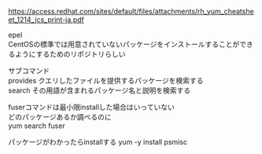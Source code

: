 
https://access.redhat.com/sites/default/files/attachments/rh_yum_cheatsheet_1214_jcs_print-ja.pdf  


epel  
CentOSの標準では用意されていないパッケージをインストールすることができるようにするためのリポジトリらしい  



サブコマンド   
provides クエリしたファイルを提供するパッケージを検索する  
search その用語が含まれるパッケージ名と説明を検索する  


fuserコマンドは最小限installした場合はいっていない  
どのパッケージあるか調べるのに  
yum search fuser 

パッケージがわかったらinstallする
yum -y install psmisc  

